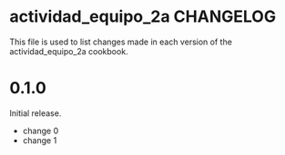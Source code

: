 # actividad_equipo_2a CHANGELOG

This file is used to list changes made in each version of the actividad_equipo_2a cookbook.

# 0.1.0

Initial release.

- change 0
- change 1

